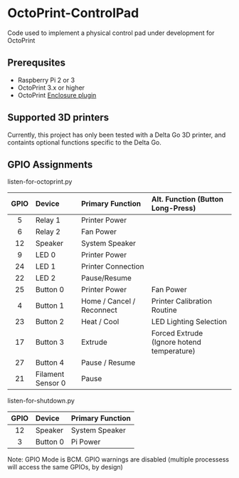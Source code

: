 # OctoPrint-ControlPad
Code used to implement a physical control pad under development for OctoPrint

## Prerequsites
* Raspberry Pi 2 or 3
* OctoPrint 3.x or higher
* OctoPrint [Enclosure plugin](https://plugins.octoprint.org/plugins/enclosure/)

## Supported 3D printers
Currently, this project has only been tested with a Delta Go 3D printer, and containts optional functions specific to the Delta Go.

## GPIO Assignments
listen-for-octoprint.py

GPIO  | Device            | Primary Function          | Alt. Function (Button Long-Press)
:---: | :---------------- | :------------------------ | :---
5     | Relay 1           | Printer Power             | 
6     | Relay 2           | Fan Power                 | 
12    | Speaker           | System Speaker            | 
9     | LED 0             | Printer Power             | 
24    | LED 1             | Printer Connection        | 
22    | LED 2             | Pause/Resume              | 
25    | Button 0          | Printer Power             | Fan Power
4     | Button 1          | Home / Cancel / Reconnect | Printer Calibration Routine
23    | Button 2          | Heat / Cool               | LED Lighting Selection
17    | Button 3          | Extrude                   | Forced Extrude (Ignore hotend temperature)
27    | Button 4          | Pause / Resume            | 
21    | Filament Sensor 0 | Pause                     | 

listen-for-shutdown.py

GPIO  | Device            | Primary Function
:---: | :---------------- | :---
12    | Speaker           | System Speaker
3     | Button 0          | Pi Power

Note: GPIO Mode is BCM. GPIO warnings are disabled (multiple processess will access the same GPIOs, by design)
